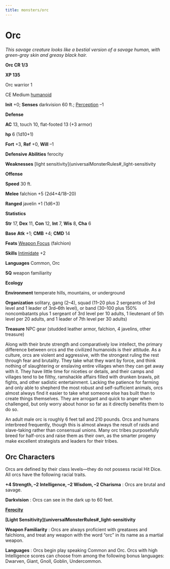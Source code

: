```yaml
---
title: monsters/orc
---
```

# Orc

_This savage creature looks like a bestial version of a savage human, with green-gray skin and greasy black hair._

**Orc CR 1/3**

**XP 135**

Orc warrior 1

CE Medium [humanoid](creatureTypes#_humanoid)

**Init** +0; **Senses** darkvision 60 ft.; [Perception](../skill_dir/perception#_perception) –1

**Defense**

**AC** 13, touch 10, flat-footed 13 (+3 armor)

**hp** 6 (1d10+1)

**Fort** +3, **Ref** +0, **Will** –1

**Defensive Abilities** ferocity

**Weaknesses** [light sensitivity](universalMonsterRules#_light-sensitivity

**Offense**

**Speed** 30 ft.

**Melee** falchion +5 (2d4+4/18–20)

**Ranged** javelin +1 (1d6+3)

**Statistics**

**Str** 17, **Dex** 11, **Con** 12, **Int** 7, **Wis** 8, **Cha** 6

**Base**  **Atk** +1; **CMB** +4; **CMD** 14

**Feats** [Weapon Focus](../feats#_weapon-focus) (falchion)

**Skills** [Intimidate](../skill_dir/intimidate#_intimidate) +2

**Languages** Common, Orc

**SQ** weapon familiarity

**Ecology**

**Environment** temperate hills, mountains, or underground

**Organization** solitary, gang (2–4), squad (11–20 plus 2 sergeants of 3rd level and 1 leader of 3rd–6th level), or band (30–100 plus 150% noncombatants plus 1 sergeant of 3rd level per 10 adults, 1 lieutenant of 5th level per 20 adults, and 1 leader of 7th level per 30 adults)

**Treasure** NPC gear (studded leather armor, falchion, 4 javelins, other treasure)

Along with their brute strength and comparatively low intellect, the primary difference between orcs and the civilized humanoids is their attitude. As a culture, orcs are violent and aggressive, with the strongest ruling the rest through fear and brutality. They take what they want by force, and think nothing of slaughtering or enslaving entire villages when they can get away with it. They have little time for niceties or details, and their camps and villages tend to be filthy, ramshackle affairs filled with drunken brawls, pit fights, and other sadistic entertainment. Lacking the patience for farming and only able to shepherd the most robust and self-sufficient animals, orcs almost always find it easier to take what someone else has built than to create things themselves. They are arrogant and quick to anger when challenged, but only worry about honor so far as it directly benefits them to do so.

An adult male orc is roughly 6 feet tall and 210 pounds. Orcs and humans interbreed frequently, though this is almost always the result of raids and slave-taking rather than consensual unions. Many orc tribes purposefully breed for half-orcs and raise them as their own, as the smarter progeny make excellent strategists and leaders for their tribes.

## Orc Characters

Orcs are defined by their class levels—they do not possess racial Hit Dice. All orcs have the following racial traits.

**+4 Strength, –2 Intelligence, –2 Wisdom, –2 Charisma** : Orcs are brutal and savage.

**Darkvision** : Orcs can see in the dark up to 60 feet.

**[Ferocity](universalMonsterRules#_ferocity)**

**[Light Sensitivity](universalMonsterRules#_light-sensitivity**

**Weapon Familiarity** : Orcs are always proficient with greataxes and falchions, and treat any weapon with the word “orc” in its name as a martial weapon.

**Languages** : Orcs begin play speaking Common and Orc. Orcs with high Intelligence scores can choose from among the following bonus languages: Dwarven, Giant, Gnoll, Goblin, Undercommon.

